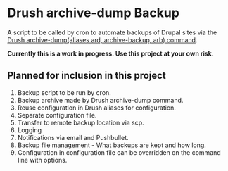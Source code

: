 # Drush archive-dump Backup
A script to be called by cron to automate backups of Drupal sites via the [Drush archive-dump(aliases ard, archive-backup, arb) command](http://drushcommands.com/drush-7x/core/archive-dump/).

**Currently this is a work in progress. Use this project at your own risk.**

## Planned for inclusion in this project
1. Backup script to be run by cron.
2. Backup archive made by Drush archive-dump command.
3. Reuse configuration in Drush aliases for configuration.
4. Separate configuration file.
5. Transfer to remote backup location via scp.
6. Logging
7. Notifications via email and Pushbullet.
8. Backup file management - What backups are kept and how long.
9. Configuration in configuration file can be overridden on the command line with options.
